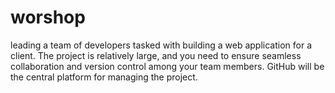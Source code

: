 # worshop
leading a team of developers tasked with building a web application for a client. The project is relatively large, and you need to ensure seamless collaboration and version control among your team members. GitHub will be the central platform for managing the project.
